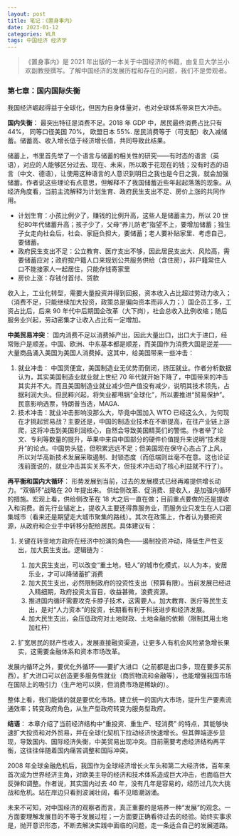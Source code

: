 ```yaml
---
layout: post
title: 笔记：《置身事内》
date: 2023-01-12
categories: WLR  
tags: 中国经济 经济学
---
```

> 《置身事内》是 2021 年出版的一本关于中国经济的书籍，由复旦大学兰小欢副教授撰写。了解中国经济的发展历程和存在的问题，我们不是旁观者。


### 第七章：国内国际失衡

我国经济崛起得益于全球化，但因为自身体量对，也对全球体系带来巨大冲击。

**国内失衡**： 最突出特征是消费不足。2018 年 GDP 中，居民最终消费占比只有 44%， 同等口径美国 70%， 欧盟日本 55%. 居民消费等于（可支配）收入减储蓄。储蓄高、收入增长低于经济增长值，共同导致此结果。

储蓄上，书里首先举了一个语言与储蓄的相关性的研究——有时态的语言（英语），对应的人能够区分过去、现在、未来，所以敢于花现在的钱；没有时态的语言（中文、德语），让使用这种语言的人意识到明日之我也是今日之我，就会加强储蓄。作者说这些理论有点意思，但解释不了我国储蓄近些年起起落落的现象。从经济角度看，当前主流解释为计划生育、政府民生支出不足、房价上涨的共同作用。

- 计划生育：小孩比例少了，赚钱的比例升高，这些人是储蓄主力，所以 20 世纪80年代储蓄升高；孩子少了，父母“养儿防老”指望不上，要增加储蓄；独生子女走向社会后，社会、家庭负担大，要储蓄；老人要补贴家里、考虑自己，要储蓄。
- 政府民生支出不足：公立教育、医疗支出不够，因此居民支出大、风险高，需要储蓄应对；政府按户籍人口来规划公共服务供给（含住房），非户籍常住人口不能接家人一起居住，只能存钱寄家里
- 房价上涨：存钱付首付、贷款

收入上，工业化转型，需要大量投资并得到回报，资本收入占比超过劳动力收入；（消费不足，只能继续加大投资，政策总是偏向资本而非人力；）国企员工多，工资占比后，后来 90 年代中后期国企改革（大下岗），社会总收入比例收缩；随后服务业兴起，劳动密集才让收入占比有一定增加。

**中美贸易冲突**： 国内消费不足以消费掉产出，因此大量出口，出口大于进口，经常账户是顺差。中国、欧洲、中东基本都是顺差，而美国作为消费大国是逆差——大量商品涌入美国为美国人消费掉。这其中，给美国带来一些冲击：
1. 就业冲击： 中国货便宜，美国制造业无优势而倒闭，挤压就业。作者分析数据认为，其实美国制造业就业就上世纪 70 年代就开始下降了，中国带来的冲击其实并不大。而且美国制造业就业减少但产值没有减少，说明其技术领先，占据利润大头。但民粹兴起，将失业都甩锅“全球化”，所以要推进“贸易保护”。民意影响选票，特朗普当选，MAGA.
2. 技术冲击：就业冲击影响没那么大，毕竟中国加入 WTO 已经这么久，为何现在才挑起贸易战？主要还是，中国的制造业技术在不断提高，在往产业链上游爬，这将冲击到美国利润核心，自然会导致美国精英们的警惕。作者举了论文、专利等数量的提升，苹果中来自中国部分的硬件价值提升来说明“技术提升”的论点。中国势头猛，但积累远远不足；但美国现在保守心态占了上风，所以对华高新技术发展采取遏制、封锁态度（而低端则丝毫不在意。这也论证浅前面说的，就业冲击其实关系不大，但技术冲击动了核心利益就不行了）。

**再平衡和国内大循环**： 形势发展到当前，过去的发展模式已经再难提供增长动力。“双循环”战略在 20 年提出来。 供给侧改革、促消费、提收入，是加强内循环的措施。宏观上看，供给侧改革在 18 大之后一直在做；目前重点要做的还是提收入和消费。首先行业锚定上，提收入主要还得靠服务业，而服务业只发生在人口密集城市（看来还是期望走大城市聚集的路线）。其次在政策上，作者认为要把资源，从政府和企业手中转移分配给居民。具体建议有：

1. 关键在转变地方政府在经济中扮演的角色——遏制投资冲动，降低生产性支出，加大民生支出。逻辑链为：
   1. 加大民生支出，可以改变“重土地，轻人”的城市化模式，以人为本，安居乐业，才可以降储蓄扩消费
   2. 加大民生支出，必然限制政府的投资性支出（预算有限）。当前发展已经进入精细期，政府投资太盲目，收益甚微，浪费资源。
   3. 推进国内循环需要攻克卡脖子技术，这需要人。加大教育、医疗等民生支出，是对“人力资本”的投资，长期看有利于科技进步和经济发展。
   4. 加大民生支出，会压低政府对土地财政、土地金融的依赖（限制其用土地加杠杆）

2. 扩宽居民的财产性收入，发展直接融资渠道，让更多人有机会风险紧急增长果实，这需要金融体系和资本市场改革。

发展内循环之外，要优化外循环——要扩大进口（之前都是出口多，现在要多买东西）。扩大进口可以创造更多服务性就业（商贸物流和金融等），也能增强我国市场在国际上的吸引力（生产地可以换，但消费市场是稀缺的）。

整体上看，我们能做的就是要优化市场。建立统一的国内大市场，提升生产要素流通效率；转变政府角色，从生产型政府转变为服务型政府。

**结语**： 本章介绍了当前经济结构中“重投资、重生产、轻消费” 的特点，其能够快速扩大投资和对外贸易，并在全球化契机下拉动经济快速增长。但其弊端逐步显现，导致国内、国际经济失衡，中美贸易出现冲突。目前需要考虑经济结构再平衡，这往往伴随着国内痛苦调整和国际冲突。

2008 年全球金融危机后，我国作为全球经济增长火车头和第二大经济体，百年来首次成为世界经济主角，对欧美主导的经济和技术体系造成巨大冲击，也面临巨大反弹和调整。作者说，其实国内过去 40 年，没有几年是容易的，经历过几次大挑战和危机。站在岸边只看到波澜壮阔，看不见暗潮汹涌。

未来不可知，对中国经济的观察者而言，真正重要的是培养一种“发展”的观念。一方面要理解发展目的不等于发展过程；一方面要正确看待过去的经验。始终实事求是，抛开意识形态，不断去解决实践中面临的问题，走一条适合自己的发展道路。